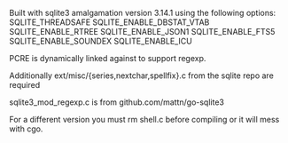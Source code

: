 Built with sqlite3 amalgamation version 3.14.1 using the following options:
SQLITE_THREADSAFE
SQLITE_ENABLE_DBSTAT_VTAB
SQLITE_ENABLE_RTREE
SQLITE_ENABLE_JSON1
SQLITE_ENABLE_FTS5
SQLITE_ENABLE_SOUNDEX
SQLITE_ENABLE_ICU

PCRE is dynamically linked against to support regexp.

Additionally ext/misc/{series,nextchar,spellfix}.c from the sqlite repo are required

sqlite3_mod_regexp.c is from github.com/mattn/go-sqlite3


For a different version you must rm shell.c before compiling or it will mess with cgo.
